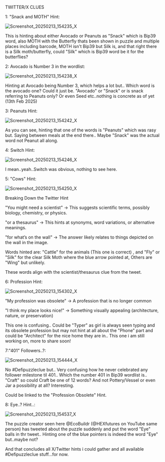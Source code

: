   TWITTER/X CLUES




1: "Snack and MOTH" Hint:

![Screenshot_20250213_154235_X](https://github.com/user-attachments/assets/01d55b83-7aa2-41c7-a389-f07808ae9826)

This is hinting about either Avocado or Peanuts as "Snack" which is Bip39 word, also MOTH with the Butterfly thats been shown in puzzle and multiple places including barcode, MOTH isn't Bip39 but Silk is, and that right there is a Silk moth/butterfly, could "Silk" which is Bip39 word be it for the butterflies? 


2: Avocado is Number 3 in the wordlist:

![Screenshot_20250213_154238_X](https://github.com/user-attachments/assets/0c84f7de-680c-4703-a6e2-45f46ca53950)

Hinting at Avocado being Number 3, which helps a lot but.. Which word is the avocado one? Could it just be.  "Avocado" or "Snack" or is snack referring to Peanuts only? Or even Seed etc..nothing is concrete as of yet (13th Feb 2025)


3: Peanuts Hint:

![Screenshot_20250213_154242_X](https://github.com/user-attachments/assets/17ab93f2-834e-44e9-9411-303b8ef02ecf)

As you can see, hinting that one of the words is "Peanuts" which was rasy but.  Saying between meals at the end there.. Maybe "Snack" was the actual word not Peanut all along. 


4: Switch Hint:

![Screenshot_20250213_154246_X](https://github.com/user-attachments/assets/81f55e86-b789-48da-bb9a-dcbb67be3e63)

I mean..yeah..Switch was obvious, nothing to see here. 


5: "Cows" Hint:

![Screenshot_20250213_154250_X](https://github.com/user-attachments/assets/11e87879-eb92-4958-98e2-03deedd7711d)

Breaking Down the Twitter Hint

"You might need a scientist" → This suggests scientific terms, possibly biology, chemistry, or physics.

"or a thesaurus" → This hints at synonyms, word variations, or alternative meanings.

"for what’s on the wall" → The answer likely relates to things depicted on the wall in the image.

Words hinted are: "Cattle" for the animals (This one is correct) , and "Fly" or "Silk" for the clear Silk Moth where the blue arrow pointed at, Others are "Wing" but unlikely. 

These words align with the scientist/thesaurus clue from the tweet.


6: Profession Hint:

![Screenshot_20250213_154302_X](https://github.com/user-attachments/assets/6efb6144-0b5a-4538-b04a-3724b2fb9a86)

"My profession was obsolete" → A profession that is no longer common

"I think my place looks nice!" → Something visually appealing (architecture, nature, or preservation)

This one is confusing.. Could be "Typer" as girl is always seen typing and its obsolete profession but may not hint at all about the "Phone" part and could be "Architect" for the nice home they are in.. This one i am still working on, more to share soon! 


7:"401" Followers..?:

![Screenshot_20250213_154444_X](https://github.com/user-attachments/assets/42a5d8b9-7f0c-487b-9300-835b7bc2e6f4)

No #Defipuzzleclue but.. Very confusing how he never celebrated any follower milestone til 401.. Which the number 401 in Bip39 wordlist is.. "Craft" so could Craft be one of 12 words? And not Pottery/Vessel or even Jar a possibility at all? Interesting. 

Could be linked to the "Profession Obsolete" Hint. 


8: Eye..? Hint..:

![Screenshot_20250213_154537_X](https://github.com/user-attachments/assets/932193de-6a2d-4a9c-a892-dbfd79d61acd)

The puzzle creator seen here @EcoBuildr (@HEXfutures on YouTube same person) has tweeted about the puzzle suddenly and put the word "Eye" balls in thr tweet.. Hinting one of the blue pointers is indeed the word "Eye" but..maybe not? 









And that concludes all X/Twitter hints i could gather and all available #Defipuzzleclue stuff...for now. 

